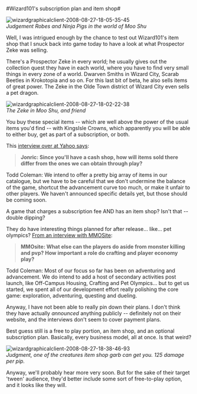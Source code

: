 #Wizard101's subscription plan and item shop#

![](http://westkarana.com/wp-content/uploads/2008/08/wizardgraphicalclient-2008-08-27-18-05-35-45.jpg "wizardgraphicalclient-2008-08-27-18-05-35-45")  
*Judgement Robes and Ninja Pigs in the world of Moo Shu*

Well, I was intrigued enough by the chance to test out Wizard101's item shop that I snuck back into game today to have a look at what Prospector Zeke was selling.

There's a Prospector Zeke in every world; he usually gives out the collection quest they have in each world, where you have to find very small things in every zone of a world. Dwarven Smiths in Wizard City, Scarab Beetles in Krokotopia and so on. For this last bit of beta, he also sells items of great power. The Zeke in the Olde Town district of Wizard City even sells a pet dragon.

![](http://westkarana.com/wp-content/uploads/2008/08/wizardgraphicalclient-2008-08-27-18-02-22-38.jpg "wizardgraphicalclient-2008-08-27-18-02-22-38")  
*The Zeke in Moo Shu, and friend*

You buy these special items -- which are well above the power of the usual items you'd find -- with KingsIsle Crowns, which apparently you will be able to either buy, get as part of a subscription, or both.

This [interview over at Yahoo says](http://videogames.yahoo.com/news-1236380-2):


> **Jonric: Since you'll have a cash shop, how will items sold there differ from the ones we can obtain through play?**

Todd Coleman: We intend to offer a pretty big array of items in our catalogue, but we have to be careful that we don't undermine the balance of the game, shortcut the advancement curve too much, or make it unfair to other players. We haven't announced specific details yet, but those should be coming soon. 



A game that charges a subscription fee AND has an item shop? Isn't that -- double dipping?

They do have interesting things planned for after release... like... pet olympics? [From an interview with MMOSite](http://news.mmosite.com/content/2008-08-10/20080810184854224,2.shtml):


> **MMOsite: What else can the players do aside from monster killing and pvp? How important a role do crafting and player economy play?**

Todd Coleman: Most of our focus so far has been on adventuring and advancement. We do intend to add a host of secondary activities post launch, like Off-Campus Housing, Crafting and Pet Olympics... but to get us started, we spent all of our development effort really polishing the core game: exploration, adventuring, questing and dueling.



Anyway, I have not been able to really pin down their plans. I don't think they have actually *announced* anything publicly -- definitely not on their website, and the interviews don't seem to cover payment plans.

Best guess still is a free to play portion, an item shop, and an optional subscription plan. Basically, every business model, all at once. Is that weird?

![](http://westkarana.com/wp-content/uploads/2008/08/wizardgraphicalclient-2008-08-27-18-38-46-93.jpg "wizardgraphicalclient-2008-08-27-18-38-46-93")  
*Judgment, one of the creatures item shop garb can get you. 125 damage per pip.*

Anyway, we'll probably hear more very soon. But for the sake of their target 'tween' audience, they'd better include some sort of free-to-play option, and it looks like they will.

